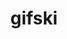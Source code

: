 ---
codehost: https://github.com/ImageOptim/gifski
logohandle: gifski
sort: gif
title: gifski
website: https://gif.ski/
---